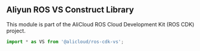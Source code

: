## Aliyun ROS VS Construct Library

This module is part of the AliCloud ROS Cloud Development Kit (ROS CDK) project.

```ts
import * as VS from '@alicloud/ros-cdk-vs';
```